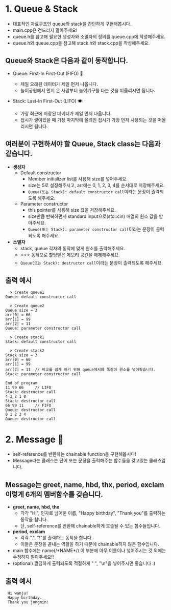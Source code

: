 # 1. Queue & Stack

- 대표적인 자료구조인 queue와 stack을 간단하게 구현해봅시다.
- main.cpp은 건드리지 말아주세요!
- queue.h를 참고해 필요한 생성자와 소멸자의 정의를 queue.cpp에 작성해주세요.
- queue.h와 queue.cpp을 참고해 stack.h와 stack.cpp을 작성해주세요.

## Queue와 Stack은 다음과 같이 동작합니다.

* Queue: First-In First-Out (FIFO) 🎢
  * 제일 오래된 데이터가 제일 먼저 나옵니다.
  * 놀이공원에서 먼저 온 사람부터 놀이기구를 타는 것을 떠올리시면 됩니다.

* Stack: Last-In First-Out (LIFO) 🍽
  * 가장 최근에 저장된 데이터가 제일 먼저 나옵니다.
  * 접시가 쌓여있을 때 가장 마지막에 올려진 접시가 가장 먼저 사용되는 것을 떠올리시면 됩니다.

## 여러분이 구현하셔야 할 Queue, Stack class는 다음과 같습니다.

* **생성자**
  * Default constructor
    * Member initializer list를 사용해 size를 넣어주세요.
    * size는 5로 설정해주시고, arr에는 0, 1, 2, 3, 4를 순서대로 저장해주세요.
    * `Queue(또는 Stack): default constructor call`이라는 문장이 출력되도록 해주세요.
  * Parameter constructor
    * this pointer를 사용해 size 값을 저장해주세요.
    * size만큼 반복하면서 standard input으로(std::cin) 배열의 원소 값을 받아주세요.
    * `Queue(또는 Stack): parameter constructor call`이라는 문장이 출력되도록 해주세요.
* **소멸자**
  * stack, queue 각자의 동작에 맞게 원소를 출력해주세요.
  * ⭐️⭐️⭐️ 동적으로 할당받은 메모리 공간을 해제해주세요.
  * `Queue(또는 Stack): destructor call`이라는 문장이 출력되도록 해주세요.


## 출력 예시

```
  > Create queue1
Queue: default constructor call

  > Create queue2
Queue size = 3
arr[0] = 66
arr[1] = 99
arr[2] = 11
Queue: parameter constructor call

  > Create stack1
Stack: default constructor call

  > Create stack2
Stack size = 3
arr[0] = 66
arr[1] = 99
arr[2] = 11  // 비교를 쉽게 하기 위해 queue에서와 똑같이 원소를 넣어줬습니다.
Stack: parameter constructor call

End of program
11 99 66     // LIFO
Stack: destructor call
4 3 2 1 0
Stack: destructor call
66 99 11     // FIFO
Queue: destructor call
0 1 2 3 4 
Queue: destructor call
```

# 2. Message 💌

- self-reference를 반환하는 chainable function을 구현해봅시다!
- Message라는 클래스는 단어 또는 문장을 출력해주는 함수들을 갖고있는 클래스입니다.

## Message는 greet, name, hbd, thx, period, exclam 이렇게 6개의 멤버함수를 갖습니다.

- **greet, name, hbd, thx**
  * 각각 "Hi", 인자로 넘어온 이름, "Happy birthday", "Thank you"를 출력하는 동작을 합니다.
  * 단, self-reference를 반환해 chainable하게 호출될 수 있는 함수들입니다.
- **period, exclam**
  * 각각 ".", "!"를 출력하는 동작을 합니다. 
  * 이들은 문장을 끝내는 역할을 하기 때문에 chainable하지 않은 함수입니다.
- main 함수에는 name(/\*NAME\*/) 이 부분에 아무 이름이나 넣어주시는 것 외에는 수정하지 말아주세요!!
- (optional) 깔끔하게 출력되도록 적절하게 " ", "\n"을 넣어주시면 좋습니다 :)

## 출력 예시

``` 
 Hi wanju!
 Happy birthday.
 Thank you jongmin!
```